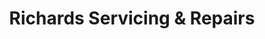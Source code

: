 ---
title: "Richards Servicing & Repairs"
url: /bridgwater/richards-servicing-and-repairs/
shop: car repair
---